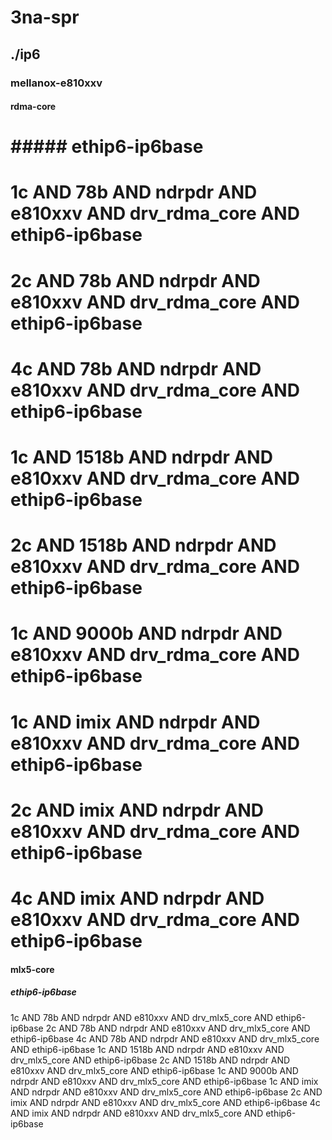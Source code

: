 # 3na-spr
## ./ip6
### mellanox-e810xxv
#### rdma-core
# ##### ethip6-ip6base
# 1c AND 78b AND ndrpdr AND e810xxv AND drv_rdma_core AND ethip6-ip6base
# 2c AND 78b AND ndrpdr AND e810xxv AND drv_rdma_core AND ethip6-ip6base
# 4c AND 78b AND ndrpdr AND e810xxv AND drv_rdma_core AND ethip6-ip6base
# 1c AND 1518b AND ndrpdr AND e810xxv AND drv_rdma_core AND ethip6-ip6base
# 2c AND 1518b AND ndrpdr AND e810xxv AND drv_rdma_core AND ethip6-ip6base
# 1c AND 9000b AND ndrpdr AND e810xxv AND drv_rdma_core AND ethip6-ip6base
# 1c AND imix AND ndrpdr AND e810xxv AND drv_rdma_core AND ethip6-ip6base
# 2c AND imix AND ndrpdr AND e810xxv AND drv_rdma_core AND ethip6-ip6base
# 4c AND imix AND ndrpdr AND e810xxv AND drv_rdma_core AND ethip6-ip6base
#### mlx5-core
##### ethip6-ip6base
1c AND 78b AND ndrpdr AND e810xxv AND drv_mlx5_core AND ethip6-ip6base
2c AND 78b AND ndrpdr AND e810xxv AND drv_mlx5_core AND ethip6-ip6base
4c AND 78b AND ndrpdr AND e810xxv AND drv_mlx5_core AND ethip6-ip6base
1c AND 1518b AND ndrpdr AND e810xxv AND drv_mlx5_core AND ethip6-ip6base
2c AND 1518b AND ndrpdr AND e810xxv AND drv_mlx5_core AND ethip6-ip6base
1c AND 9000b AND ndrpdr AND e810xxv AND drv_mlx5_core AND ethip6-ip6base
1c AND imix AND ndrpdr AND e810xxv AND drv_mlx5_core AND ethip6-ip6base
2c AND imix AND ndrpdr AND e810xxv AND drv_mlx5_core AND ethip6-ip6base
4c AND imix AND ndrpdr AND e810xxv AND drv_mlx5_core AND ethip6-ip6base